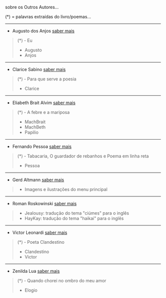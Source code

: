 sobre os Outros Autores...

(*) = palavras extraídas do livro/poemas...
___
- Augusto dos Anjos [saber mais](https://pt.wikipedia.org/wiki/Augusto_dos_Anjos)
> (*) - Eu
> - Augusto
> - Anjos 
___
- Clarice Sabino [saber mais](https://www.recantodasletras.com.br/autor_textos.php?id=185052)
> (*) - Para que serve a poesia
> - Clarice
___
- Eliabeth Brait Alvim [saber mais](https://www.editorapatua.com.br/produto/24326/a-febre-e-a-mariposa-de-beth-brait-alvim)
> (*) - A febre e a mariposa
> - MachBrait
> - MachBeth
> - Papilio
___
- Fernando Pessoa [saber mais](https://pt.wikipedia.org/wiki/Fernando_Pessoa)
> (*) - Tabacaria, O guardador de rebanhos e Poema em linha reta
> - Pessoa
___
- Gerd Altmann [saber mais](https://pixabay.com/users/geralt-9301/)
> - Imagens e ilustrações do menu principal
___
- Roman Roskowinski [saber mais](https://rcrenglish.wordpress.com/)
> - Jealousy: tradução do tema "ciúmes" para o inglês
> - HayKay: tradução do tema "haikai" para o inglês
___
- Victor Leonardi [saber mais](https://www.facebook.com/victor.leonardi.18)
> (*) - Poeta Clandestino
> - Clandestino
> - Victor
___
- Zenilda Lua [saber mais](https://www.instagram.com/zenildalua/)
> (*) - Quando chorei no ombro do meu amor
> - Elogio
